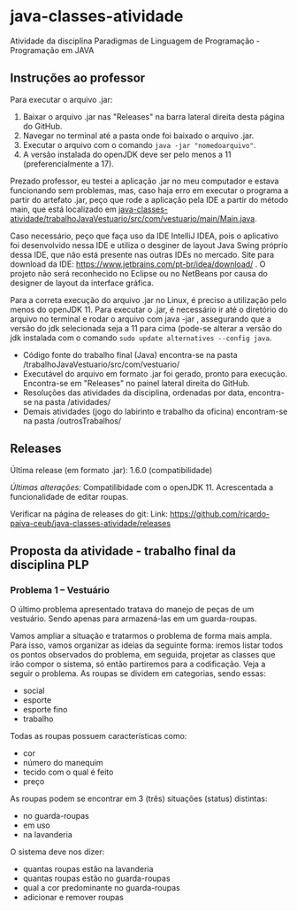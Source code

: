 # java-classes-atividade
Atividade da disciplina Paradigmas de Linguagem de Programação - Programação em JAVA

## Instruções ao professor
Para executar o arquivo .jar:
1) Baixar o arquivo .jar nas "Releases" na barra lateral direita desta página do GitHub.
2) Navegar no terminal até a pasta onde foi baixado o arquivo .jar.
3) Executar o arquivo com o comando `java -jar "nomedoarquivo"`.
4) A versão instalada do openJDK deve ser pelo menos a 11 (preferencialmente a 17).

Prezado professor, eu testei a aplicação .jar no meu computador e estava funcionando sem problemas, mas, caso haja erro em executar o programa a partir do artefato .jar, peço que rode a aplicação pela IDE a partir do método main, que está localizado em [java-classes-atividade/trabalhoJavaVestuario/src/com/vestuario/main/Main.java](https://github.com/ricardo-paiva-ceub/java-classes-atividade/blob/master/trabalhoJavaVestuario/src/com/vestuario/main/Main.java).

Caso necessário, peço que faça uso da IDE IntelliJ IDEA, pois o aplicativo foi desenvolvido nessa IDE e utiliza o desginer de layout Java Swing próprio dessa IDE, que não está presente nas outras IDEs no mercado. Site para download da IDE: https://www.jetbrains.com/pt-br/idea/download/ . O projeto não será reconhecido no Eclipse ou no NetBeans por causa do designer de layout da interface gráfica.

Para a correta execução do arquivo .jar no Linux, é preciso a utilização pelo menos do openJDK 11. Para executar o .jar, é necessário ir até o diretório do arquivo no terminal e rodar o arquivo com java -jar <nomearquivo>, assegurando que a versão do jdk selecionada seja a 11 para cima (pode-se alterar a versão do jdk instalada com o comando `sudo update alternatives --config java`.

- Código fonte do trabalho final (Java) encontra-se na pasta /trabalhoJavaVestuario/src/com/vestuario/
- Executável do arquivo em formato .jar foi gerado, pronto para execução. Encontra-se em "Releases" no painel lateral direita do GitHub.
- Resoluções das atividades da disciplina, ordenadas por data, encontra-se na pasta /atividades/
- Demais atividades (jogo do labirinto e trabalho da oficina) encontram-se na pasta /outrosTrabalhos/

## Releases
Última release (em formato .jar): 1.6.0 (compatibilidade)

*Últimas alterações:*
Compatilibidade com o openJDK 11.
Acrescentada a funcionalidade de editar roupas.

Verificar na página de releases do git:
Link: https://github.com/ricardo-paiva-ceub/java-classes-atividade/releases

## Proposta da atividade - trabalho final da disciplina PLP
### Problema 1 – Vestuário
O último problema apresentado tratava do manejo de peças de um vestuário. Sendo apenas para armazená-las em um guarda-roupas.

Vamos ampliar a situação e tratarmos o problema de forma mais ampla. Para isso, vamos organizar as ideias da seguinte forma: iremos listar todos os pontos observados do problema, em seguida, projetar as classes que irão compor o sistema, só então partiremos para a codificação. Veja a seguir o problema. As roupas se dividem em categorias, sendo essas:

- social
- esporte
- esporte fino
- trabalho

Todas as roupas possuem características como:
- cor
- número do manequim
- tecido com o qual é feito
- preço

As roupas podem se encontrar em 3 (três) situações (status) distintas:
- no guarda-roupas
- em uso
- na lavanderia

O sistema deve nos dizer:
- quantas roupas estão na lavanderia
- quantas roupas estão no guarda-roupas
- qual a cor predominante no guarda-roupas
- adicionar e remover roupas
